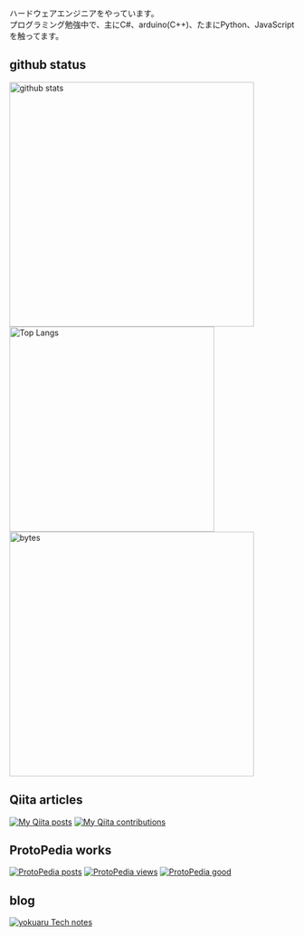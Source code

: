 ハードウェアエンジニアをやっています。  
プログラミング勉強中で、主にC#、arduino(C++)、たまにPython、JavaScriptを触ってます。  

## github status

<p align="left"> 
 <a href="https://github.com/anuraghazra/github-readme-stats"><img alt="github stats" src="https://vercel-serverless-functions-henna.vercel.app/api?username=yamaccu&show_icons=true&disable_animations=true" width="432px"/></a>
 <a href="https://github.com/anuraghazra/github-readme-stats"><img alt="Top Langs" src="https://vercel-serverless-functions-henna.vercel.app/api/top-langs?username=yamaccu&layout=compact&exclude_repo=yamaccu.github.io,Blazor-CharjsTest" width="362px" /></a>
 <a href="https://github.com/yamaccu/Github-Repo-ByteCounter"><img alt="bytes" src="https://github-repo-bytecounter.vercel.app/api?username=yamaccu&exclude=yamaccu.github.io,Blazor-CharjsTest" width="432px" /></a>
</p>

## Qiita articles

[![My Qiita posts](https://qiita-badge.apiapi.app/s/yamaccu/posts.svg)](http://qiita.com/yamaccu) 
[![My Qiita contributions](https://qiita-badge.apiapi.app/s/yamaccu/contributions.svg)](http://qiita.com/yamaccu) 

## ProtoPedia works

[![ProtoPedia posts](https://vercel-serverless-functions-henna.vercel.app/api/protopedia?username=yamaccu&post=true)](https://protopedia.net/prototyper/yamaccu) 
[![ProtoPedia views](https://vercel-serverless-functions-henna.vercel.app/api/protopedia?username=yamaccu&view=true)](https://protopedia.net/prototyper/yamaccu) 
[![ProtoPedia good](https://vercel-serverless-functions-henna.vercel.app/api/protopedia?username=yamaccu&good=true)](https://protopedia.net/prototyper/yamaccu) 

## blog

[![yokuaru Tech notes](https://shields.io/badge/-yokuaru_Tech_notes-lightgrey)](https://yamaccu.github.io/)  


<!--
[![GitHub stats](https://github-readme-stats.vercel.app/api?username=yamaccu)](https://github.com/anuraghazra/github-readme-stats) 
[![bytes](https://github-repo-bytecounter.vercel.app/api?username=yamaccu&exclude=yamaccu.github.io,Blazor-CharjsTest)](https://github.com/yamaccu/Github-Repo-ByteCounter)  




**yamaccu/yamaccu** is a ✨ _special_ ✨ repository because its `README.md` (this file) appears on your GitHub profile.

Here are some ideas to get you started:

- 🔭 I’m currently working on ...
- 🌱 I’m currently learning ...
- 👯 I’m looking to collaborate on ...
- 🤔 I’m looking for help with ...
- 💬 Ask me about ...
- 📫 How to reach me: ...
- 😄 Pronouns: ...
- ⚡ Fun fact: ...
-->
